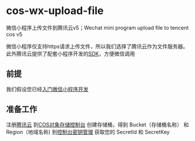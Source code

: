 # cos-wx-upload-file
微信小程序上传文件到腾讯云v5；Wechat mini program upload file to tencent cos v5

微信小程序仅支持https请求上传文件，所以我们选择了腾讯云作为文件服务器。此外腾讯云提供了配套小程序开发的[SDK](https://github.com/tencentyun/cos-wx-sdk-v5)，方便微信调用

## 前提
我们假设您已经[入门微信小程序开发](https://mp.weixin.qq.com/debug/wxadoc/dev/)

## 准备工作
注册[腾讯云](https://cloud.tencent.com/)
到[COS对象存储控制台](https://console.cloud.tencent.com/cos5) 创建存储桶，得到 Bucket（存储桶名称） 和 Region（地域名称)
到[控制台密钥管理](https://console.cloud.tencent.com/cam/capi) 获取您的 SecretId 和 SecretKey
